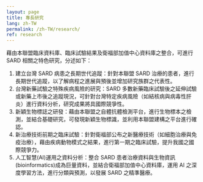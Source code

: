 ```yaml
---
layout: page
title: 專長研究
lang: zh-TW
permalink: /zh-TW/research/
ref: research
---
```


藉由本聯盟臨床資料庫、臨床試驗結果及衛福部加值中心資料庫之整合，可進行 SARD 相關之特色研究，分述如下：
1. 建立台灣 SARD 病患之長期世代追蹤：針對本聯盟 SARD 治療的患者，進行長期世代追蹤，以了解病程之進展與預後並增加研究族群之代表性。
2. 台灣新藥試驗之特殊疾病風險的研究：SARD 多數新藥臨床試驗後之延伸試驗或新藥上市後之追蹤現況，可針對台灣特定疾病風險（如結核病與病毒性肝炎）進行資料分析，研究成果將具國際競爭性。
3. 新穎生物標誌之研發：藉由本聯盟之自體抗體檢測平台，進行生物標本之檢測，並結合基礎研究，可發現新穎生物標識，並利用本聯盟建構之平台進行確認。
4. 新治療技術前期之臨床試驗：針對衛福部公布之新醫療技術（如細胞治療與免疫治療），藉由疾病動物模式之結果，進行第一期之臨床試驗，提升我國之國際競爭力。
5. 人工智慧(AI)運用之資料分析：整合 SARD 患者治療資料與生物資訊(bioinformatics)成為巨量資料，並結合衛福部加值中心資料庫，運用 AI 之深度學習方法，進行分類與預測，以發展 SARD 之精準醫療。
